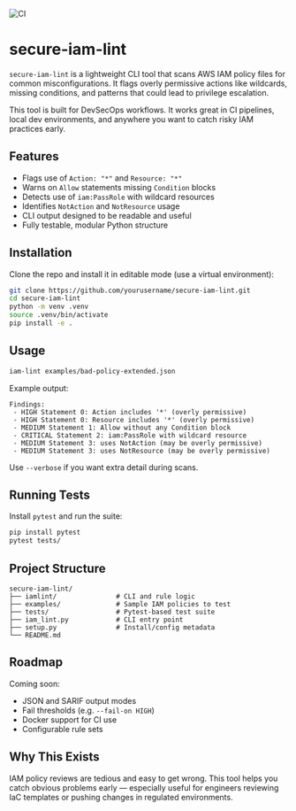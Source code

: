 ![CI](https://github.com/rivassec/secure-iam-lint/actions/workflows/test.yml/badge.svg)
# secure-iam-lint

`secure-iam-lint` is a lightweight CLI tool that scans AWS IAM policy files for common misconfigurations. It flags overly permissive actions like wildcards, missing conditions, and patterns that could lead to privilege escalation.

This tool is built for DevSecOps workflows. It works great in CI pipelines, local dev environments, and anywhere you want to catch risky IAM practices early.

## Features

- Flags use of `Action: "*"` and `Resource: "*"`
- Warns on `Allow` statements missing `Condition` blocks
- Detects use of `iam:PassRole` with wildcard resources
- Identifies `NotAction` and `NotResource` usage
- CLI output designed to be readable and useful
- Fully testable, modular Python structure

## Installation

Clone the repo and install it in editable mode (use a virtual environment):

```bash
git clone https://github.com/yourusername/secure-iam-lint.git
cd secure-iam-lint
python -m venv .venv
source .venv/bin/activate
pip install -e .
```

## Usage

```bash
iam-lint examples/bad-policy-extended.json
```

Example output:

```
Findings:
 - HIGH Statement 0: Action includes '*' (overly permissive)
 - HIGH Statement 0: Resource includes '*' (overly permissive)
 - MEDIUM Statement 1: Allow without any Condition block
 - CRITICAL Statement 2: iam:PassRole with wildcard resource
 - MEDIUM Statement 3: uses NotAction (may be overly permissive)
 - MEDIUM Statement 3: uses NotResource (may be overly permissive)
```

Use `--verbose` if you want extra detail during scans.

## Running Tests

Install `pytest` and run the suite:

```bash
pip install pytest
pytest tests/
```

## Project Structure

```
secure-iam-lint/
├── iamlint/               # CLI and rule logic
├── examples/              # Sample IAM policies to test
├── tests/                 # Pytest-based test suite
├── iam_lint.py            # CLI entry point
├── setup.py               # Install/config metadata
└── README.md
```

## Roadmap

Coming soon:

- JSON and SARIF output modes
- Fail thresholds (e.g. `--fail-on HIGH`)
- Docker support for CI use
- Configurable rule sets

## Why This Exists

IAM policy reviews are tedious and easy to get wrong. This tool helps you catch obvious problems early — especially useful for engineers reviewing IaC templates or pushing changes in regulated environments.

